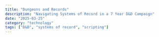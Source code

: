 ```yaml
---
title: "Dungeons and Records"
description: "Navigating Systems of Record in a 7 Year D&D Campaign"
date: "2025-03-25"
category: "technology"
tags: ["D&D", "systems of record", "scripting"]
---
```



